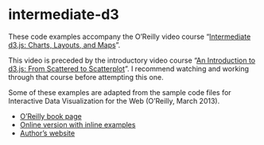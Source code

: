 # intermediate-d3

These code examples accompany the O’Reilly video course “[Intermediate d3.js: Charts, Layouts, and Maps](http://shop.oreilly.com/product/0636920040101.do)”.

This video is preceded by the introductory video course “[An Introduction to d3.js: From Scattered to Scatterplot](http://shop.oreilly.com/product/110000632.do)”.  I recommend watching and working through that course before attempting this one.

Some of these examples are adapted from the sample code files for Interactive Data Visualization for the Web (O’Reilly, March 2013).

- [O’Reilly book page](http://shop.oreilly.com/product/0636920026938.do)
- [Online version with inline examples](http://chimera.labs.oreilly.com/books/1230000000345)
- [Author’s website](http://alignedleft.com/)
